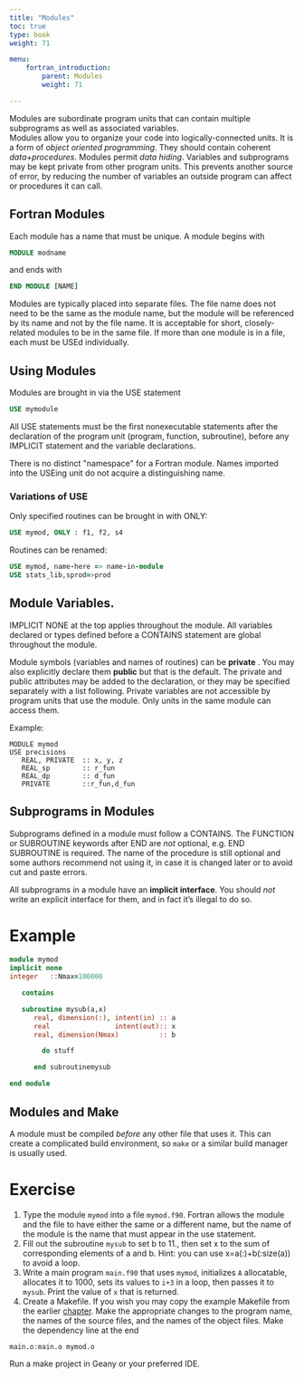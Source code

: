 ```yaml
---
title: "Modules"
toc: true
type: book
weight: 71

menu:
    fortran_introduction:
        parent: Modules
        weight: 71

---
```


Modules are subordinate program units that can contain multiple subprograms as well as associated variables.  
Modules allow you to organize your code into logically-connected units.  It is a form of _object oriented programming_.
They should contain coherent _data+procedures_.
Modules permit _data hiding_.  Variables and subprograms may be kept private from other program units.  This prevents another source of error, by reducing the number of variables an outside program can affect or procedures it can call.

## Fortran Modules

Each module has a name that must be unique.  A module begins with
```fortran
MODULE modname
```
and ends with
```fortran
END MODULE [NAME]
```

Modules are typically placed into separate files.  The file name does not need to be the same as the module name, but the module will be referenced by its name and not by the file name.  It is acceptable for short, closely-related modules to be in the same file.  If more than one module is in a file, each must be USEd individually.

## Using Modules

Modules are brought in via the USE statement
```fortran
USE mymodule
```
All USE statements must be the first nonexecutable statements after the declaration of the program unit (program, function, subroutine), before any IMPLICIT statement and the variable declarations.

There is no distinct "namespace" for a Fortran module.  Names imported into the USEing unit do not acquire a distinguishing name.

### Variations of USE

Only specified routines can be brought in with ONLY:
```fortran
USE mymod, ONLY : f1, f2, s4
```

Routines can be renamed:
```fortran
USE mymod, name-here => name-in-module
USE stats_lib,sprod=>prod
```

## Module Variables.

IMPLICIT NONE at the top applies throughout the module.
All variables declared or types defined before a CONTAINS statement are global throughout the module.

Module symbols (variables and names of routines) can be __private__ .  You may also explicitly declare them __public__ but that is the default.
The private and public attributes may be added to the declaration, or they may be specified separately with a list following.
Private variables are not accessible by program units that use the module.  Only units in the same module can access them.

Example:
```
MODULE mymod
USE precisions
   REAL, PRIVATE  :: x, y, z
   REAL_sp        :: r_fun
   REAL_dp        :: d_fun
   PRIVATE        ::r_fun,d_fun
```

## Subprograms in Modules

Subprograms defined in a module must follow a CONTAINS.
The FUNCTION or SUBROUTINE keywords after END are _not_ optional, e.g. END SUBROUTINE is required.  The name of the procedure is still optional and some authors recommend not using it, in case it is changed later or to avoid cut and paste errors.

All subprograms in a module have an __implicit interface__.  You should *not* write an explicit interface for them, and in fact it’s illegal to do so.

# Example
```fortran
module mymod
implicit none
integer   ::Nmax=100000

   contains

   subroutine mysub(a,x)
      real, dimension(:), intent(in) :: a
      real                intent(out):: x
      real, dimension(Nmax)          :: b

        do stuff

      end subroutinemysub

end module
```

## Modules and Make

A module must be compiled _before_ any other file that uses it.  This can create a complicated build environment, so `make` or a similar build manager is usually used.

# Exercise

1. Type the module `mymod` into a file `mymod.f90`.
Fortran allows the module and the file to have either the same or a different name, but the name of the module is the name that must appear in the use statement.
2. Fill out the subroutine `mysub` to set b to 11., then set x to the sum of corresponding elements of a and b.  Hint: you can use x=a(:)+b(:size(a)) to avoid a loop.
3. Write a main program `main.f90` that uses `mymod`, initializes `A` allocatable, allocates it to 1000, sets its values to `i+3` in a loop, then passes it to `mysub`.   Print the value of `x` that is returned.
4. Create a Makefile.  If you wish you may copy the example Makefile from the earlier [chapter](/courses/fortran_introdution/make).  Make the appropriate changes to the program name, the names of the source files, and the names of the object files.  Make the dependency line at the end
```make
main.o:main.o mymod.o
```
Run a make project in Geany or your preferred IDE.

